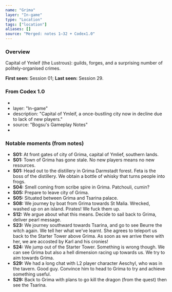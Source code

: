 ```yaml
---
name: "Grima"
layer: "In-game"
type: "Location"
tags: ["location"]
aliases: []
source: "Merged: notes 1–32 + Codex1.0"
---
```

### Overview
Capital of Ymleif (the Lustrous): guilds, forges, and a surprising number of politely-organised crimes.

**First seen:** Session 01; **Last seen:** Session 29.

### From Codex 1.0
- 
- layer: "In-game"
- description: "Capital of Ymleif, a once-bustling city now in decline due to lack of new players."
- source: "Bogsu's Gameplay Notes"
- 

### Notable moments (from notes)
- **S01:** At front gates of city of Grima, capital of Ymlief, southern lands.
- **S01:** Town of Grima has gone stale. No new players means no new resources.
- **S01:** Head out to the distillery in Grima Darmstadt forest. Feta is the boss of the distillery. We obtain a bottle of whisky that turns people into frogs.
- **S04:** Smell coming from scribe spire in Grima. Patchouli, cumin?
- **S05:** Prepare to leave city of Grima.
- **S05:** Situated between Grima and Tsarina palace.
- **S08:** We journey by boat from Grima towards St Malia. Wrecked, washed up on an island. Pirates! We fuck them up.
- **S12:** We argue about what this means. Decide to sail back to Grima, deliver pearl message.
- **S23:** We journey southward towards Tsarina, and go to see Beurre the witch again. We tell her what we've learnt. She agrees to teleport us back to the Starter Tower above Grima. As soon as we arrive there with her, we are accosted by Karl and his cronies!
- **S24:** We jump out of the Starter Tower. Something is wrong though. We can see Grima but also a hell dimension racing up towards us. We try to aim towards Grima.
- **S29:** We had a long chat with L2 player character Aeschyl, who was in the tavern. Good guy. Convince him to head to Grima to try and achieve something useful.
- **S29:** Back to Grima with plans to go kill the dragon (from the quest) then see the Tsarina.
